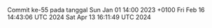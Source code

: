 Commit ke-55 pada tanggal Sun Jan 01 14:00 2023 +0100
Fri Feb 16 14:43:06 UTC 2024
Sat Apr 13 16:11:49 UTC 2024
